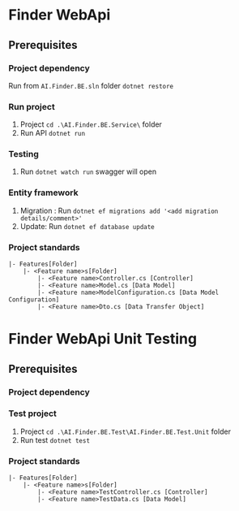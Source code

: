 # Finder WebApi

## Prerequisites

### Project dependency

Run from `AI.Finder.BE.sln` folder `dotnet restore`

### Run project

1. Project `cd .\AI.Finder.BE.Service\` folder
2. Run API `dotnet run`

### Testing

1. Run `dotnet watch run` swagger will open

### Entity framework

1. Migration : Run `dotnet ef migrations add '<add migration details/comment>'`
2. Update: Run `dotnet ef database update`

### Project standards

``` Structure
|- Features[Folder]
    |- <Feature name>s[Folder]
        |- <Feature name>Controller.cs [Controller]
        |- <Feature name>Model.cs [Data Model]
        |- <Feature name>ModelConfiguration.cs [Data Model Configuration]
        |- <Feature name>Dto.cs [Data Transfer Object]
```
# Finder WebApi Unit Testing

## Prerequisites

### Project dependency

### Test project

1. Project `cd .\AI.Finder.BE.Test\AI.Finder.BE.Test.Unit` folder
2. Run test `dotnet test`

### Project standards

``` Structure
|- Features[Folder]
    |- <Feature name>s[Folder]
        |- <Feature name>TestController.cs [Controller]
        |- <Feature name>TestData.cs [Data Model]
```